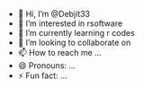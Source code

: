 - 👋 Hi, I’m @Debjit33
- 👀 I’m interested in rsoftware
- 🌱 I’m currently learning r codes
- 💞️ I’m looking to collaborate on 
- 📫 How to reach me ...
- 😄 Pronouns: ...
- ⚡ Fun fact: ...

<!---
Debjit33/Debjit33 is a ✨ special ✨ repository because its `README.md` (this file) appears on your GitHub profile.
You can click the Preview link to take a look at your changes.
--->
